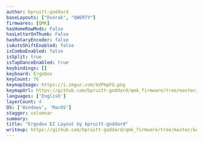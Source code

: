 ```yaml
---
author: bpruitt-goddard
baseLayouts: ["Dvorak", "QWERTY"]
firmwares: [QMK]
hasHomeRowMods: False
hasLetterOnThumb: False
hasRotaryEncoder: false
isAutoShiftEnabled: false
isComboEnabled: false
isSplit: true
isTapDanceEnabled: true
keybindings: []
keyboard: ErgoDox
keyCount: 76
keymapImage: https://i.imgur.com/kVPmpFG.png
keymapUrl: https://github.com/bpruitt-goddard/qmk_firmware/tree/master/keyboards/ergodox_ez/keymaps/bpruitt-goddard
languages: ['English']
layerCount: 4
OS: ['Windows', 'MacOS']
stagger: columnar
summary: 
title: "Ergodox EZ Layout by bpruitt-goddard"
writeup: https://github.com/bpruitt-goddard/qmk_firmware/tree/master/keyboards/ergodox_ez/keymaps/bpruitt-goddard/readme.md
---
```

